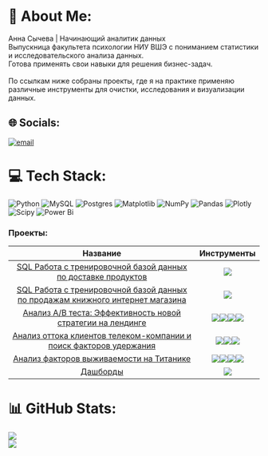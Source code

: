 # 💫 About Me:
Анна Сычева | Начинающий аналитик данных <br>Выпускница факультета психологии НИУ ВШЭ с пониманием статистики и исследовательского анализа данных. <br>Готова применять свои навыки для решения бизнес-задач.<br><br>По ссылкам ниже собраны проекты, где я на практике применяю различные инструменты для очистки, исследования и визуализации данных.


## 🌐 Socials:
[![email](https://img.shields.io/badge/Email-D14836?logo=gmail&logoColor=white)](mailto:6280258@mail.ru) 

# 💻 Tech Stack:
![Python](https://img.shields.io/badge/python-3670A0?style=for-the-badge&logo=python&logoColor=ffdd54) ![MySQL](https://img.shields.io/badge/mysql-4479A1.svg?style=for-the-badge&logo=mysql&logoColor=white) ![Postgres](https://img.shields.io/badge/postgres-%23316192.svg?style=for-the-badge&logo=postgresql&logoColor=white) ![Matplotlib](https://img.shields.io/badge/Matplotlib-%23ffffff.svg?style=for-the-badge&logo=Matplotlib&logoColor=black) ![NumPy](https://img.shields.io/badge/numpy-%23013243.svg?style=for-the-badge&logo=numpy&logoColor=white) ![Pandas](https://img.shields.io/badge/pandas-%23150458.svg?style=for-the-badge&logo=pandas&logoColor=white) ![Plotly](https://img.shields.io/badge/Plotly-%233F4F75.svg?style=for-the-badge&logo=plotly&logoColor=white) ![Scipy](https://img.shields.io/badge/SciPy-%230C55A5.svg?style=for-the-badge&logo=scipy&logoColor=%white) ![Power Bi](https://img.shields.io/badge/power_bi-F2C811?style=for-the-badge&logo=powerbi&logoColor=black)

###  Проекты:
| Название | Инструменты |
| :--------: | :-------: |
|[SQL Работа с тренировочной базой данных по доставке продуктов](https://github.com/sasergeevna/SQL_products_delivery_project.github.io) |<img src="https://img.shields.io/badge/PostgreSQL-black?style=flat-square&logo=postgresql&logoColor=white"/>|
|[SQL Работа с тренировочной базой данных по продажам книжного интернет магазина](https://github.com/sasergeevna/SQL_book_store_project.github.io) |<img src="https://img.shields.io/badge/PostgreSQL-black?style=flat-square&logo=postgresql&logoColor=white"/>|
|[Анализ A/B теста: Эффективность новой стратегии на лендинге](https://github.com/sasergeevna/python_projects.github.io) |<img src="https://img.shields.io/badge/MatPlotlib-black?style=flat-square"/><img src="https://img.shields.io/badge/Pandas-black?style=flat-square&logo=pandas&logoColor=orange"/><img src="https://img.shields.io/badge/NumPy-black?style=flat-square&logo=numpy&logoColor=orange"/><img src="https://img.shields.io/badge/statsmodels-black?style=flat-square&"/>|
|[Анализ оттока клиентов телеком-компании и поиск факторов удержания](https://github.com/sasergeevna/python_projects.github.io) |<img src="https://img.shields.io/badge/MatPlotlib-black?style=flat-square"/><img src="https://img.shields.io/badge/Pandas-black?style=flat-square&logo=pandas&logoColor=orange"/><img src="https://img.shields.io/badge/NumPy-black?style=flat-square&logo=numpy&logoColor=orange"/> |
|[Анализ факторов выживаемости на Титанике](https://github.com/sasergeevna/python_projects.github.io) |<img src="https://img.shields.io/badge/MatPlotlib-black?style=flat-square"/><img src="https://img.shields.io/badge/Pandas-black?style=flat-square&logo=pandas&logoColor=orange"/><img src="https://img.shields.io/badge/Plotly-black?style=flat-square&logo=plotly&logoColor=orange"/><img src="https://img.shields.io/badge/NumPy-black?style=flat-square&logo=numpy&logoColor=orange"/>|
|[Дашборды](https://github.com/sasergeevna/dashboards.github.io) |<img src="https://img.shields.io/badge/PowerBI-black?style=flat-square"/>|

# 📊 GitHub Stats:
![](https://github-readme-stats.vercel.app/api?username=sasergeevna&theme=dark&hide_border=false&include_all_commits=false&count_private=false)<br/>
![](https://nirzak-streak-stats.vercel.app/?user=sasergeevna&theme=dark&hide_border=false)<br/>
